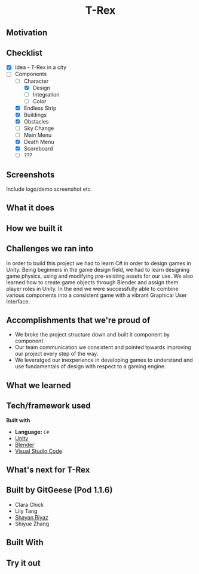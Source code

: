 
# <div align="center">T-Rex</div>

## Motivation


## Checklist
- [x] Idea - T-Rex in a city
- [ ] Components
  - [ ] Character
    - [x] Design
    - [ ] Integration
    - [ ] Color
  - [x] Endless Strip
  - [x] Buildings 
  - [x] Obstacles
  - [ ] Sky Change
  - [ ] Main Menu
  - [x] Death Menu
  - [x] Scoreboard
  - [ ] ???
## Screenshots
Include logo/demo screenshot etc.
## What it does

## How we built it

## Challenges we ran into
In order to build this project we had to learn C# in order to design games in Unity. Being beginners in the game design field, we had to learn designing game physics, using and modifying pre-existing assets for our use. We also learned how to create game objects through Blender and assign them player roles in Unity. In the end we were successfully able to combine various components into a consistent game with a vibrant Graphical User Interface.


## Accomplishments that we're proud of
- We broke the project structure down and built it component by component
- Our team communication we consistent and pointed towards improving our project every step of the way.
- We leveratged our inexperience in developing games to understand and use fundamentals of design with respect to a gaming engine.

## What we learned

## Tech/framework used
<b>Built with</b>
- **Language:** `C#` 
- [Unity](https://unity.com/)
- [Blender](https://www.blender.org/)`
- [Visual Studio Code](https://code.visualstudio.com/)
## What's next for T-Rex


## Built by GitGeese (Pod 1.1.6)
- Clara Chick 
- Lily Tang   
- [Shayan Riyaz](https://github.com/ShayanRiyaz)
- Shiyue Zhang 


## Built With

## Try it out
